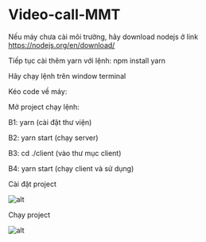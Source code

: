 # Video-call-MMT

 Nếu máy chưa cài môi trường, hãy download nodejs ở link https://nodejs.org/en/download/
 
 Tiếp tục cài thêm yarn với lệnh: npm install yarn
 
 Hãy chạy lệnh trên window terminal

 Kéo code về máy:
 
 Mở project chạy lệnh:
 
 B1: yarn    (cài đặt thư viện)
 
 B2: yarn start    (chạy server)
 
 B3: cd ./client   (vào thư mục client)
 
 B4: yarn start    (chạy client và sử dụng)

 Cài đặt project
 
 ![alt](https://res.cloudinary.com/dvxtv9s1v/image/upload/v1638346560/mmt2-setup_zu7hnb.jpg)
 
 
 Chạy project
 
 ![alt](https://res.cloudinary.com/dvxtv9s1v/image/upload/v1638346433/mmt-setup_ma8xkn.jpg)
